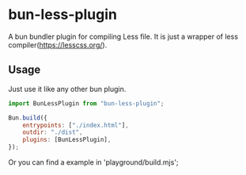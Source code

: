# bun-less-plugin

A bun bundler plugin for compiling Less file. It is just a wrapper of less compiler(https://lesscss.org/).

## Usage

Just use it like any other bun plugin.

```js
import BunLessPlugin from "bun-less-plugin";

Bun.build({
    entrypoints: ["./index.html"],
    outdir: "./dist",
    plugins: [BunLessPlugin],
});
```

Or you can find a example in 'playground/build.mjs';
